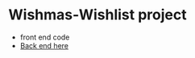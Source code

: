 # Wishmas-Wishlist project
* front end code
* [Back end here](https://github.com/LakeishaMcCree/Wishmas-Wishlist-backend) 